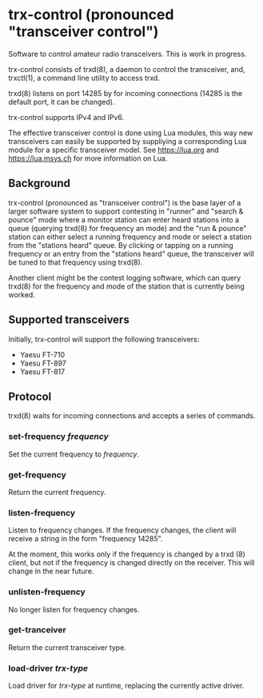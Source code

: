 # trx-control (pronounced "transceiver control")

Software to control amateur radio transceivers.  This is work in progress.

trx-control consists of trxd(8), a daemon to control the transceiver,
and, trxctl(1), a command line utility to access trxd.

trxd(8) listens on port 14285 by for incoming connections
(14285 is the default port, it can be changed).

trx-control supports IPv4 and IPv6.

The effective transceiver control is done using Lua modules,
this way new transceivers can easily be supported by suppliying
a corresponding Lua module for a specific transceiver model.
See https://lua.org and https://lua.msys.ch for more information
on Lua.

## Background

trx-control (pronounced as "transceiver control") is the base layer of a
larger software system to support contesting in "runner" and "search & pounce"
mode where a monitor station can enter heard stations into a queue (querying
trxd(8) for frequency an mode) and the "run & pounce" station
can either select a running frequency and mode or select a station
from the "stations heard" queue. By clicking or tapping on a
running frequency or an entry from the "stations heard" queue,
the transceiver will be tuned to that frequency using trxd(8).

Another client might be the contest logging software, which can
query trxd(8) for the frequency and mode of the station that
is currently being worked.

## Supported transceivers

Initially, trx-control will support the following transceivers:

* Yaesu FT-710
* Yaesu FT-897
* Yaesu FT-817

## Protocol

trxd(8) waits for incoming connections and accepts a series of commands.

### set-frequency *frequency*

Set the current frequency to *frequency*.

### get-frequency

Return the current frequency.

### listen-frequency

Listen to frequency changes.  If the frequency changes, the client will
receive a string in the form "frequency 14285".

At the moment, this works only if the frequency is changed by a trxd (8)
client, but not if the frequency is changed directly on the receiver. This
will change in the near future.

### unlisten-frequency

No longer listen for frequency changes.

### get-tranceiver

Return the current transceiver type.

### load-driver *trx-type*

Load driver for *trx-type* at runtime, replacing the currently active driver.
